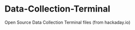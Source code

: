 Data-Collection-Terminal
========================

Open Source Data Collection Terminal files (from hackaday.io)
